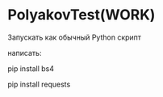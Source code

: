 # PolyakovTest(WORK)

Запускать как обычный Python скрипт

написать:

pip install bs4

pip install requests
